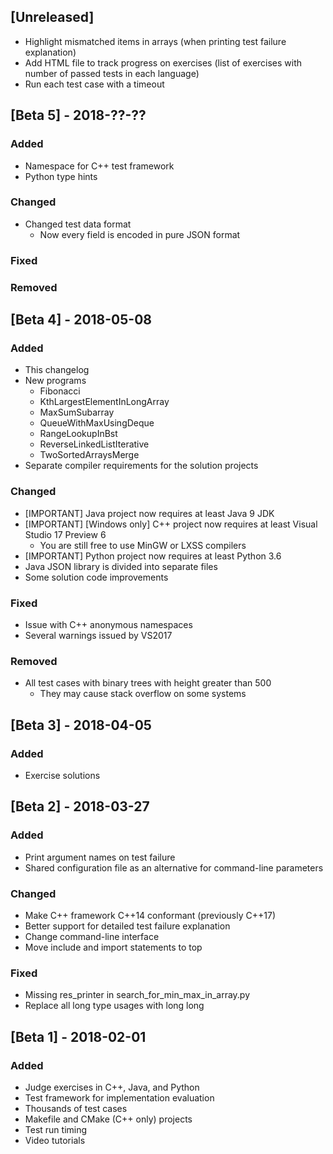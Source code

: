## [Unreleased]
 
  
  - Highlight mismatched items in arrays (when printing test failure explanation)
  - Add HTML file to track progress on exercises (list of exercises with number of passed tests in each language)
  - Run each test case with a timeout
 
 
## [Beta 5] - 2018-??-??

### Added
  - Namespace for C++ test framework
  - Python type hints
  
### Changed
  - Changed test data format
    - Now every field is encoded in pure JSON format

### Fixed

### Removed
 
 
## [Beta 4] - 2018-05-08

### Added
  - This changelog
  - New programs
    - Fibonacci
    - KthLargestElementInLongArray
    - MaxSumSubarray
    - QueueWithMaxUsingDeque
    - RangeLookupInBst
    - ReverseLinkedListIterative
    - TwoSortedArraysMerge
  - Separate compiler requirements for the solution projects  
  
### Changed
  - [IMPORTANT] Java project now requires at least Java 9 JDK
  - [IMPORTANT] [Windows only] C++ project now requires at least Visual Studio 17 Preview 6 
    - You are still free to use MinGW or LXSS compilers
  - [IMPORTANT] Python project now requires at least Python 3.6
  - Java JSON library is divided into separate files
  - Some solution code improvements
  
### Fixed
  - Issue with C++ anonymous namespaces
  - Several warnings issued by VS2017  
 
### Removed
  - All test cases with binary trees with height greater than 500 
    - They may cause stack overflow on some systems
 
 
## [Beta 3] - 2018-04-05

### Added
  - Exercise solutions


## [Beta 2] - 2018-03-27

### Added
  - Print argument names on test failure
  - Shared configuration file as an alternative for command-line parameters
  
  
### Changed
  - Make C++ framework C++14 conformant (previously C++17)
  - Better support for detailed test failure explanation
  - Change command-line interface
  - Move include and import statements to top
 
 
### Fixed
  - Missing res_printer in search_for_min_max_in_array.py  
  - Replace all long type usages with long long 
  
  
## [Beta 1] - 2018-02-01
### Added
  - Judge exercises in C++, Java, and Python
  - Test framework for implementation evaluation
  - Thousands of test cases
  - Makefile and CMake (C++ only) projects
  - Test run timing
  - Video tutorials
